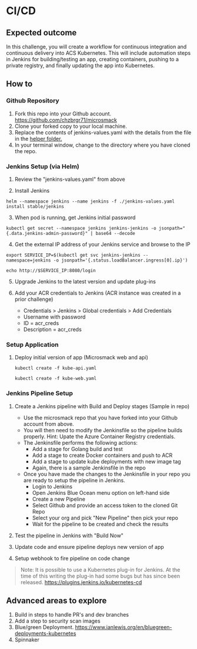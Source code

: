 # CI/CD

## Expected outcome

In this challenge, you will create a workflow for continuous integration and continuous delivery into ACS Kubernetes. This will include automation steps in Jenkins for building/testing an app, creating containers, pushing to a private registry, and finally updating the app into Kubernetes.

## How to

### Github Repository

1. Fork this repo into your Github account. https://github.com/chzbrgr71/microsmack 
2. Clone your forked copy to your local machine.
3. Replace the contents of jenkins-values.yaml with the details from the file in the [helper folder.](SolutionHelperFiles/ch08/jenkins-values.yaml)
4. In your terminal window, change to the directory where you have cloned the repo.

### Jenkins Setup (via Helm)

1. Review the "jenkins-values.yaml" from above

2. Install Jenkins
```
helm --namespace jenkins --name jenkins -f ./jenkins-values.yaml install stable/jenkins
```

3. When pod is running, get Jenkins initial password
```
kubectl get secret --namespace jenkins jenkins-jenkins -o jsonpath="{.data.jenkins-admin-password}" | base64 --decode
```

4. Get the external IP address of your Jenkins service and browse to the IP
```
export SERVICE_IP=$(kubectl get svc jenkins-jenkins --namespace=jenkins -o jsonpath='{.status.loadBalancer.ingress[0].ip}')

echo http://$SERVICE_IP:8080/login
```

5. Upgrade Jenkins to the latest version and update plug-ins

6. Add your ACR credentials to Jenkins (ACR instance was created in a prior challenge)

    * Credentials > Jenkins > Global credentials > Add Credentials
    * Username with password
    * ID = acr_creds
    * Description = acr_creds

### Setup Application

1. Deploy initial version of app (Microsmack web and api)

    ```
    kubectl create -f kube-api.yaml

    kubectl create -f kube-web.yaml
    ```

### Jenkins Pipeline Setup

1. Create a Jenkins pipeline with Build and Deploy stages (Sample in repo)
    
    * Use the microsmack repo that you have forked into your Github account from above.
    * You will then need to modify the Jenkinsfile so the pipeline builds properly. Hint: Upate the Azure Container Registry credentials.
    * The Jenkinsfile performs the following actions:        
        * Add a stage for Golang build and test
        * Add a stage to create Docker containers and push to ACR
        * Add a stage to update kube deployments with new image tag
        * Again, there is a sample Jenkinsfile in the repo
    * Once you have made the changes to the Jenkinsfile in your repo you are ready to setup the pipeline in Jenkins. 
        * Login to Jenkins
        * Open Jenkins Blue Ocean menu option on left-hand side
        * Create a new Pipeline
        * Select Github and provide an access token to the cloned Git Repo
        * Select your org and pick "New Pipeline" then pick your repo
        * Wait for the pipeline to be created and check the results

2. Test the pipeline in Jenkins with "Build Now"
3. Update code and ensure pipeline deploys new version of app
4. Setup webhook to fire pipeline on code change

> Note: It is possible to use a Kubernetes plug-in for Jenkins. At the time of this writing the plug-in had some bugs but has since been released. https://plugins.jenkins.io/kubernetes-cd 



## Advanced areas to explore

1. Build in steps to handle PR's and dev branches
2. Add a step to security scan images
3. Blue/green Deployment. https://www.ianlewis.org/en/bluegreen-deployments-kubernetes 
4. Spinnaker